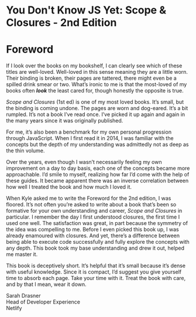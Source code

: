 # You Don't Know JS Yet: Scope & Closures - 2nd Edition
# Foreword

If I look over the books on my bookshelf, I can clearly see which of these titles are well-loved. Well-loved in this sense meaning they are a little worn. Their binding is broken, their pages are tattered, there might even be a spilled drink smear or two. What’s ironic to me is that the most-loved of my books often _**look**_ the least cared for, though honestly the opposite is true.

*Scope and Closures* (1st ed) is one of my most loved books. It’s small, but the binding is coming undone. The pages are worn and dog-eared. It’s a bit rumpled. It’s not a book I’ve read once. I’ve picked it up again and again in the many years since it was originally published.

For me, it’s also been a benchmark for my own personal progression through JavaScript. When I first read it in 2014, I was familiar with the concepts but the depth of my understanding was admittedly not as deep as the thin volume.

Over the years, even though I wasn’t necessarily feeling my own improvement on a day to day basis, each one of the concepts became more approachable. I’d smile to myself, realizing how far I’d come with the help of these guides. It became apparent there was an inverse correlation between how well I treated the book and how much I loved it.

When Kyle asked me to write the Foreword for the 2nd edition, I was floored. It’s not often you’re asked to write about a book that’s been so formative for your own understanding and career, *Scope and Closures* in particular. I remember the day I first understood closures, the first time I used one well. The satisfaction was great, in part because the symmetry of the idea was compelling to me. Before I even picked this book up, I was already enamoured with closures. And yet, there’s a difference between being able to execute code successfully and fully explore the concepts with any depth. This book took my base understanding and drew it out, helped me master it.

This book is deceptively short. It’s helpful that it’s small because it’s dense with useful knowledge. Since it is compact, I’d suggest you give yourself time to absorb each page. Take your time with it. Treat the book with care, and by that I mean, wear it down.

Sarah Drasner<br>
Head of Developer Experience<br>
Netlify

